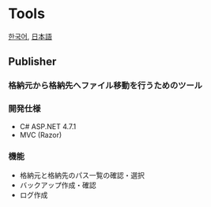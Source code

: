 # Tools

[한국어](README.md), [日本語](README.ja.md)

## Publisher

### 格納元から格納先へファイル移動を行うためのツール

### 開発仕様
- C# ASP.NET 4.7.1
- MVC (Razor)

### 機能
- 格納元と格納先のパス一覧の確認・選択
- バックアップ作成・確認
- ログ作成


